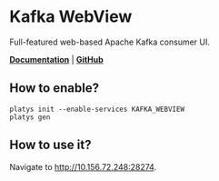 # Kafka WebView

Full-featured web-based Apache Kafka consumer UI.

**[Documentation](https://github.com/SourceLabOrg/kafka-webview)** | **[GitHub](https://github.com/SourceLabOrg/kafka-webview)**

## How to enable?

```
platys init --enable-services KAFKA_WEBVIEW
platys gen
```

## How to use it?

Navigate to <http://10.156.72.248:28274>.
